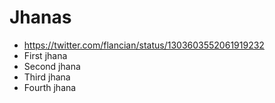 # Jhanas
- https://twitter.com/flancian/status/1303603552061919232
- First jhana
- Second jhana
- Third jhana
- Fourth jhana
